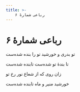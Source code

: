 ```yaml
---
title: >-
    رباعی شمارهٔ ۶
---
```

# رباعی شمارهٔ ۶

<div class="b" id="bn1"><div class="m1"><p>تو بدری و خورشید تو را بنده شده‌ست</p></div>
<div class="m2"><p>تا بندهٔ تو شده‌ست تابنده شده‌ست</p></div></div>
<div class="b" id="bn2"><div class="m1"><p>زان روی که از شعاع نور رخ تو</p></div>
<div class="m2"><p>خورشید منیر و ماه تابنده شده‌ست</p></div></div>
